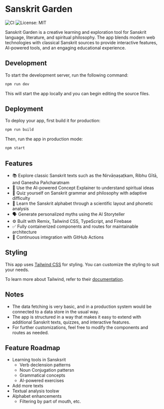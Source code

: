 # Sanskrit Garden

![CI](https://github.com/radcliffetech/sanskrit-garden/actions/workflows/ci.yml/badge.svg)
![License: MIT](https://img.shields.io/badge/License-MIT-yellow.svg)

Sanskrit Garden is a creative learning and exploration tool for Sanskrit language, literature, and spiritual philosophy. The app blends modern web technologies with classical Sanskrit sources to provide interactive features, AI-powered tools, and an engaging educational experience.

## Development

To start the development server, run the following command:

```bash
npm run dev
```

This will start the app locally and you can begin editing the source files.

## Deployment

To deploy your app, first build it for production:

```bash
npm run build
```

Then, run the app in production mode:

```bash
npm start
```

## Features

- 📚 Explore classic Sanskrit texts such as the Nirvāṇaṣaṭkam, Ribhu Gītā, and Ganesha Pañcharatnam
- 🤖 Use the AI-powered Concept Explainer to understand spiritual ideas
- 🧠 Quiz yourself on Sanskrit grammar and philosophy with adaptive difficulty
- 📖 Learn the Sanskrit alphabet through a scientific layout and phonetic analysis
- 🗣️ Generate personalized myths using the AI Storyteller
- ⚙️ Built with Remix, Tailwind CSS, TypeScript, and Firebase
- ✅ Fully containerized components and routes for maintainable architecture
- 🔁 Continuous integration with GitHub Actions

## Styling

This app uses [Tailwind CSS](https://tailwindcss.com/) for styling. You can customize the styling to suit your needs. 

To learn more about Tailwind, refer to their [documentation](https://tailwindcss.com/docs).

## Notes

- The data fetching is very basic, and in a production system would be connected to a data store in the usual way.
- The app is structured in a way that makes it easy to extend with additional Sanskrit texts, quizzes, and interactive features.
- For further customizations, feel free to modify the components and routes as needed.

## Feature Roadmap

- Learning tools in Sansksrit
   - Verb declension patterns
   - Noun Conjugation pattersn
   - Grammatical concepts
   - AI-powered exercises
- Add more texts
- Textual analysis toolsw
- Alphabet enhancements
   - Filtering by part of mouth, etc.
